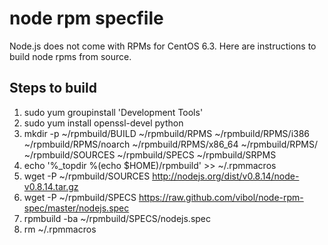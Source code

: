node rpm specfile
=================
Node.js does not come with RPMs for CentOS 6.3. Here are instructions to build node rpms from source.

Steps to build
--------------------------------------------------------
1. sudo yum groupinstall 'Development Tools'
2. sudo yum install openssl-devel python
3. mkdir -p ~/rpmbuild/BUILD ~/rpmbuild/RPMS ~/rpmbuild/RPMS/i386 ~/rpmbuild/RPMS/noarch ~/rpmbuild/RPMS/x86_64 ~/rpmbuild/RPMS/ ~/rpmbuild/SOURCES ~/rpmbuild/SPECS ~/rpmbuild/SRPMS
4. echo '%_topdir %(echo $HOME)/rpmbuild' >> ~/.rpmmacros
5. wget -P ~/rpmbuild/SOURCES http://nodejs.org/dist/v0.8.14/node-v0.8.14.tar.gz
6. wget -P ~/rpmbuild/SPECS https://raw.github.com/vibol/node-rpm-spec/master/nodejs.spec
7. rpmbuild -ba ~/rpmbuild/SPECS/nodejs.spec
8. rm ~/.rpmmacros
